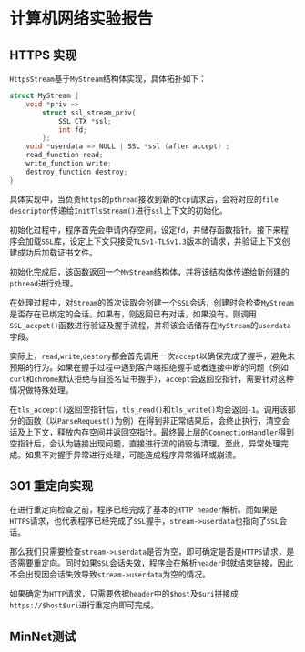 # 计算机网络实验报告

## HTTPS 实现

`HttpsStream`基于`MyStream`结构体实现，具体拓扑如下：

```C
struct MyStream {
    void *priv => 
        struct ssl_stream_priv{
            SSL_CTX *ssl;
            int fd;
        };
    void *userdata => NULL | SSL *ssl (after accept) ;
    read_function read;
  	write_function write;
  	destroy_function destroy;
}
```

具体实现中，当负责`https`的`pthread`接收到新的`tcp`请求后，会将对应的`file descriptor`传递给`InitTlsStream()`进行`ssl`上下文的初始化。

初始化过程中，程序首先会申请内存空间，设定`fd`，并储存函数指针。接下来程序会加载`SSL`库，设定上下文只接受`TLSv1-TLSv1.3`版本的请求，并验证上下文创建成功后加载证书文件。

初始化完成后，该函数返回一个`MyStream`结构体，并将该结构体传递给新创建的`pthread`进行处理。

在处理过程中，对`Stream`的首次读取会创建一个`SSL`会话，创建时会检查`MyStream`是否存在已绑定的会话。如果有，则返回已有对话，如果没有，则调用`SSL_accpet()`函数进行验证及握手流程，并将该会话储存在`MyStream`的`userdata`字段。

实际上，`read`,`write`,`destory`都会首先调用一次`accept`以确保完成了握手，避免未预期的行为。如果在握手过程中遇到客户端拒绝握手或者连接中断的问题（例如`curl`和`chrome`默认拒绝与自签名证书握手），`accept`会返回空指针，需要针对这种情况做特殊处理。

在`tls_accept()`返回空指针后，`tls_read()`和`tls_write()`均会返回`-1`。调用该部分的函数（以`ParseRequest()`为例）在得到非正常结果后，会终止执行，清空会话及上下文，释放内存空间并返回空指针。最终最上层的`ConnectionHandler`得到空指针后，会认为链接出现问题，直接进行流的销毁与清理。至此，异常处理完成。如果不对握手异常进行处理，可能造成程序异常循环或崩溃。

## 301 重定向实现

在进行重定向检查之前，程序已经完成了基本的`HTTP header`解析。而如果是`HTTPS`请求，也代表程序已经完成了`SSL`握手，`stream->userdata`也指向了`SSL`会话。

那么我们只需要检查`stream->userdata`是否为空，即可确定是否是`HTTPS`请求，是否需要重定向。同时如果`SSL`会话失效，程序会在解析`header`时就结束链接，因此不会出现因会话失效导致`stream->userdata`为空的情况。

如果确定为`HTTP`请求，只需要依据`header`中的`$host`及`$uri`拼接成`https://$host$uri`进行重定向即可完成。

## MinNet测试